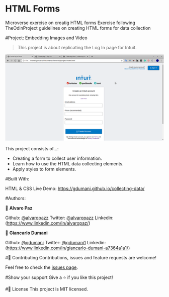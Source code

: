 # HTML Forms
Microverse exercise on creatig HTML forms
Exercise following TheOdinProject guidelines on creating HTML forms for data collection 

#Project: Embedding Images and Video

>This project is about replicating the Log In page for Intuit.

![screenshot](./images/project-screenshot.png)

This project consists of...:
- Creating a form to collect user information.
- Learn how to use the HTML data collecting elements.
- Apply styles to form elements.

#Built With:

HTML & CSS 
Live Demo: 
https://gdumani.github.io/collecting-data/


#Authors:

👤 **Alvaro Paz**

Github: [@alvaropazz](https://github.com/alvaropazz)
Twitter: [@alvaropazz](https://twitter.com/alvaropazz)
Linkedin: (https://www.linkedin.com/in/alvaropaz/)

👤 **Giancarlo Dumani**

Github: [@gdumani](https://github.com/gdumani)
Twitter: [@gdumani1](https://twitter.com/gdumani1)
Linkedin: (https://www.linkedin.com/in/giancarlo-dumani-a7364a1a1/)

#🤝 Contributing
Contributions, issues and feature requests are welcome!

Feel free to check the [issues page](...).

#Show your support
Give a ⭐️ if you like this project!

#📝 License
This project is MIT licensed.